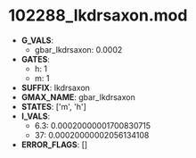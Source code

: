 # 102288_Ikdrsaxon.mod

- **G_VALS**:
  - gbar_Ikdrsaxon: 0.0002
- **GATES**:
  - h: 1
  - m: 1
- **SUFFIX**: Ikdrsaxon
- **GMAX_NAME**: gbar_Ikdrsaxon
- **STATES**: ['m', 'h']
- **I_VALS**:
  - 6.3: 0.00020000001700830715
  - 37: 0.00020000002056134108
- **ERROR_FLAGS**: []
